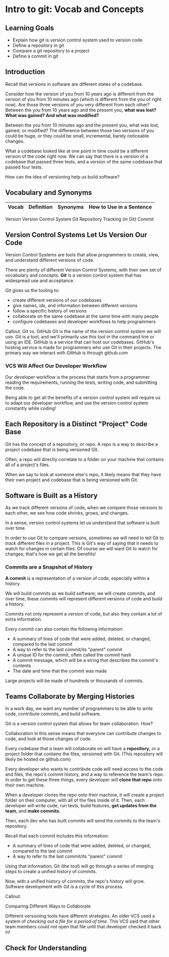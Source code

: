 # Intro to git: Vocab and Concepts

## Learning Goals

- Explain how git is version control system used to version code
- Define a repository in git
- Compare a git repository to a project
- Define a commit in git

## Introduction

Recall that _versions_ in software are different states of a codebase.

Consider how the version of you from 10 years ago is different from the version of you from 10 minutes ago (which is different from the you of right now). Are those three versions of you very different from each other? Between the you from 10 years ago and the present you, **what was lost? What was gained? And what was modified?**

Between the you from 10 minutes ago and the present you, what was lost, gained, or modified? The difference between those two versions of you could be huge, or they could be small, incremental, barely noticeable changes.

What a codebase looked like at one point in time could be a different version of the code right now. We can say that there is a version of a codebase that passed three tests, and a version of the same codebase that passed four tests.

How can the idea of versioning help us build software?

## Vocabulary and Synonyms

| Vocab | Definition | Synonyms | How to Use in a Sentence
| --- | --- | --- | ---
Version
Version Control System
Git
Repository
Tracking (in Git)
Commit

## Version Control Systems Let Us Version Our Code

Version Control Systems are tools that allow programmers to create, view, and understand different versions of code.

There are plenty of different Version Control Systems, with their own set of vocabulary and concepts. **Git** is a version control system that has widespread use and acceptance.

Git gives us the tooling to:
- create different versions of our codebases
- give names, ids, and information between different versions
- follow a specific history of versions
- collaborate on the same codebase at the same time with many people
- configure codebases and developer workflows to help programmers

Callout:
Git vs. GitHub
Git is the name of the version control system we will use. Git is a tool, and we'll primarily use this tool in the command line or using an IDE. GitHub is a service that can host our codebases. GitHub's hosting service is made for programmers who use Git in their projects. The primary way we interact with GitHub is through github.com

### VCS Will Affect Our Developer Workflow

Our developer workflow is the process that starts from a programmer reading the requirements, running the tests, writing code, and submitting the code.

Being able to get all the benefits of a version control system will require us to adapt our developer workflow, and use the version control system constantly while coding!

## Each Repository is a Distinct "Project" Code Base

Git has the concept of a repository, or repo. A repo is a way to describe a project codebase that is being versioned Git.

Often, a repo will directly correlate to a folder on your machine that contains all of a project's files.

When we say to look at someone else's repo, it likely means that they have their own project and codebase that is being versioned with Git.

## Software is Built as a History

As we track different versions of code, when we compare those versions to each other, we see how code shrinks, grows, and changes.

In a sense, version control systems let us understand that software is built over time.

In order to use Git to compare versions, sometimes we will need to tell Git to _track_ different files in a project. This is Git's way of saying that it needs to watch for changes in certain files. Of course we will want Git to watch for changes; that's how we get all the benefits!

### Commits are a Snapshot of History

**A commit** is a representation of a version of code, especially within a history.

We will build commits as we build software; we will create commits, and over time, these commits will represent different versions of code and build a history.

Commits not only represent a version of code, but also they contain a lot of extra information.

Every commit can also contain the following information:
- A summary of lines of code that were added, deleted, or changed, compared to the last commit
- A way to refer to the last commit/its "parent" commit
- A unique ID for the commit, often called the commit hash
- A commit message, which will be a string that describes the commit's contents
- The date and time that the commit was made

Large projects will be made of hundreds or thousands of commits.

## Teams Collaborate by Merging Histories

In a work day, we want any number of programmers to be able to write code, contribute commits, and build software.

Git is a version control system that allows for team collaboration. How?

Collaboration in this sense means that everyone can contribute changes to code, and look at those changes of code.

Every codebase that a team will collaborate on will have a **repository,** or a project folder that contains the files, versioned with Git. (This repository will likely be hosted on github.com)

Every developer who wants to contribute code will need access to the code and files, the repo's commit history, and a way to reference the team's repo. In order to get these three things, every developer will **clone that repo** onto their own machine.

When a developer clones the repo onto their machine, it will create a project folder on their computer, with all of the files inside of it. Then, each developer will write code, run tests, build features, **get updates from the team**, and **make commits.**

Then, each dev who has built commits will send the commits to the team's repository.

Recall that each commit includes this information:
- A summary of lines of code that were added, deleted, or changed, compared to the last commit
- A way to refer to the last commit/its "parent" commit

Using that information, Git (the tool) will go through a series of merging steps to create a unified history of commits.

Now, with a unified history of commits, the repo's history will grow. Software development with Git is a cycle of this process.

Callout:

Comparing Different Ways to Collaborate

Different versioning tools have different strategies. An older VCS used a system of _checking out a file for a period of time._ This VCS said that other team members could not open that file until that developer checked it back in!

## Check for Understanding


